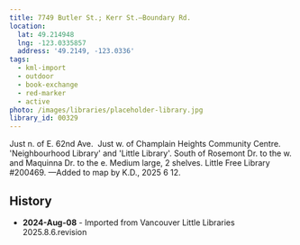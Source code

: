 ```yaml
---
title: 7749 Butler St.; Kerr St.—Boundary Rd.
location:
  lat: 49.214948
  lng: -123.0335857
  address: '49.2149, -123.0336'
tags:
  - kml-import
  - outdoor
  - book-exchange
  - red-marker
  - active
photo: /images/libraries/placeholder-library.jpg
library_id: 00329
---
```

Just n. of E. 62nd Ave.  Just w. of 
Champlain Heights Community Centre.
'Neighbourhood Library' and 'Little Library'.
South of Rosemont Dr. to the w. and 
Maquinna Dr. to the e.
Medium large, 2 shelves.
Little Free Library #200469.
—Added to map by K.D., 2025 6 12.

## History
- **2024-Aug-08** - Imported from Vancouver Little Libraries 2025.8.6.revision
